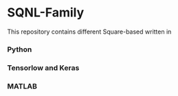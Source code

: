 # SQNL-Family
This repository contains different Square-based written in
### Python
### Tensorlow and Keras 
### MATLAB
